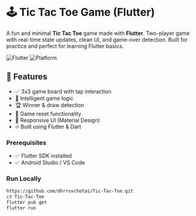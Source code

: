 # 🕹️ Tic Tac Toe Game (Flutter)

A fun and minimal **Tic Tac Toe** game made with **Flutter**. Two-player game with real-time state updates, clean UI, and game-over detection. Built for practice and perfect for learning Flutter basics.

![Flutter](https://img.shields.io/badge/Flutter-Game-blue?logo=flutter)
![Platform](https://img.shields.io/badge/Platform-Android%20%7C%20iOS-lightgrey)

## 🚀 Features

- ✅ 3x3 game board with tap interaction
- 🧠 Intelligent game logic
- 🏆 Winner & draw detection
- 🔄 Game reset functionality
- 📱 Responsive UI (Material Design)
- 🔥 Built using Flutter & Dart

### Prerequisites

- ✅ Flutter SDK installed
- ✅ Android Studio / VS Code

### Run Locally

```bash
https://github.com/dhrruvchotai/Tic-Tac-Toe.git
cd Tic-Tac-Toe
flutter pub get
flutter run
